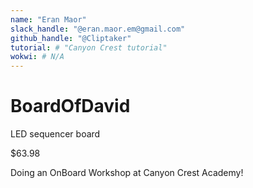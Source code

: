 ```yaml
---
name: "Eran Maor"
slack_handle: "@eran.maor.em@gmail.com"
github_handle: "@Cliptaker"
tutorial: # "Canyon Crest tutorial"
wokwi: # N/A
---
```


# BoardOfDavid

<!-- Describe your board in 2-3 sentences. What are you making? What will it do? -->
LED sequencer board

<!-- How much is it going to cost? -->
$63.98

<!-- Tell us a little bit about your design process. What were some challenges? What helped? ***Totally optional*** -->
Doing an OnBoard Workshop at Canyon Crest Academy!
